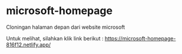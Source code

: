 # microsoft-homepage
Cloningan halaman depan dari website microsoft

Untuk melihat, silahkan klik link berikut : https://microsoft-homepage-816f12.netlify.app/
